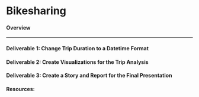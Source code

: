# Bikesharing

#### Overview

---

#### Deliverable 1: Change Trip Duration to a Datetime Format
#### Deliverable 2: Create Visualizations for the Trip Analysis
#### Deliverable 3: Create a Story and Report for the Final Presentation

#### Resources:
